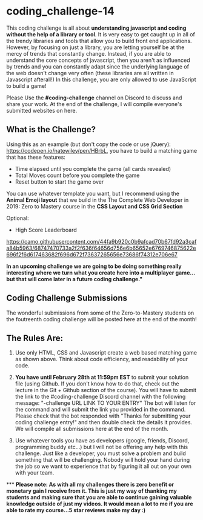 # coding_challenge-14

This coding challenge is all about **understanding javascript and coding without the help of a library or tool**. It is very easy to get caught up in all of the trendy libraries and tools that allow you to build front end applications. However, by focusing on just a library, you are letting yourself be at the mercy of trends that constantly change. Instead, if you are able to understand the core concepts of javascript, then you aren't as influenced by trends and you can constantly adapt since the underlying language of the web doesn't change very often (these libraries are all written in Javascript afterall!) In this challenge, you are only allowed to use JavaScript to build a game!

Please Use the **#coding-challenge** channel on Discord to discuss and share your work. At the end of the challenge, I will compile everyone's submitted websites on here.

## What is the Challenge?
Using this as an example (but don't copy the code or use jQuery): https://codepen.io/natewiley/pen/HBrbL, you have to build a matching game that has these features:
- Time elapsed until you complete the game (all cards revealed)
- Total Moves count before you complete the game
- Reset button to start the game over

You can use whatever template you want, but I recommend using the **Animal Emoji layout** that we build in the The Complete Web Developer in 2019: Zero to Mastery course in the **CSS Layout and CSS Grid Section**

Optional:
- High Score Leaderboard

https://camo.githubusercontent.com/44fa9b920c0b9afcad70b67fd92a3cafa84b5963/68747470733a2f2f636f64656d756e6b65652e6769746875622e696f2f6d617463682f696d672f73637265656e73686f74312e706e67

**In an upcoming challenge we are going to be doing something really interesting where we turn what you create here into a multiplayer game... but that will come later in a future coding challenge."**

## Coding Challenge Submissions
The wonderful submissions from some of the Zero-to-Mastery students on the foutreenth coding challenge will be posted here at the end of the month!

## The Rules Are:

1. Use only HTML, CSS and Javascript create a web based matching game as shown above. Think about code efficiency, and readability of your code. 

2. **You have until February 28th at 11:59pm EST** to submit your solution file (using Github. If you don't know how to do that, check out the lecture in the Git + Github section of the course). You will have to submit the link to the #coding-challenge Discord channel with the following message: "-challenge URL LINK TO YOUR ENTRY"
The bot will listen for the command and will submit the link you provided in the command. Please check that the bot responded with "Thanks for submitting your coding challenge entry!" and then double check the details it provides. We will compile all submissions here at the end of the month.

3. Use whatever tools you have as developers (google, friends, Discord, programming buddy etc...) but I will not be offering any help with this challenge. Just like a developer, you must solve a problem and build something that will be challenging. Nobody will hold your hand during the job so we want to experience that by figuring it all out on your own with your team. 

*** **Please note: As with all my challenges there is zero benefit or monetary gain I receive from it. This is just my way of thanking my students and making sure that you are able to continue gaining valuable knowledge outside of just my videos. It would mean a lot to me if you are able to rate my course...5 star reviews make my day :)**
